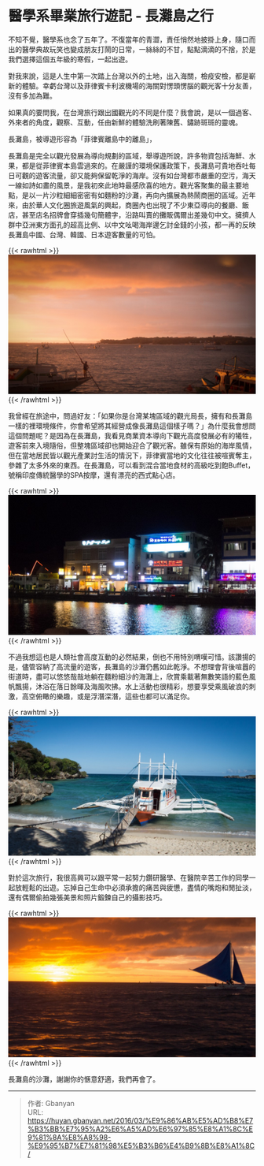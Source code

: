 # 醫學系畢業旅行遊記 - 長灘島之行


不知不覺，醫學系也念了五年了。不復當年的青澀，責任悄然地披掛上身，隨口而出的醫學典故玩笑也變成朋友打鬧的日常，一絲絲的不甘，點點滴滴的不捨，於是我們選擇這個五年級的寒假，一起出遊。

對我來說，這是人生中第一次踏上台灣以外的土地，出入海關，檢疫安檢，都是嶄新的體驗。幸虧台灣以及菲律賓卡利波機場的海關對愣頭愣腦的觀光客十分友善，沒有多加為難。

如果真的要問我，在台灣旅行跟出國觀光的不同是什麼？我會說，是以一個過客、外來者的角度，觀察、互動，任由新鮮的體驗洗刷著陳舊、鏽跡斑斑的靈魂。

長灘島，被導遊形容為「菲律賓離島中的離島」，

長灘島是完全以觀光發展為導向規劃的區域，舉導遊所說，許多物資包括海鮮、水果，都是從菲律賓本島雲過來的。在嚴謹的環境保護政策下，長灘島可貴地吞吐每日可觀的遊客流量，卻又能夠保留乾淨的海岸。沒有如台灣都市嚴重的空污，海天一線如詩如畫的風景，是我初來此地時最感欣喜的地方。觀光客聚集的最主要地點，是以一片沙粒細細密密有如麵粉的沙灘，再向內擴展為熱鬧商圈的區域。近年來，由於華人文化圈旅遊風氣的興起，商圈內也出現了不少東亞導向的餐廳、飯店，甚至店名招牌會穿插幾句簡體字，沿路叫賣的攤販偶爾出差幾句中文。擁擠人群中亞洲東方面孔的超高比例、以中文吆喝海岸邊乞討金錢的小孩，都一再的反映長灘島中國、台灣、韓國、日本遊客數量的可怕。

{{< rawhtml >}}
<img src="/images/IMG_20160129_174709-1024x576.jpg" alt=""  />
{{< /rawhtml >}}

我曾經在旅途中，問過好友：「如果你是台灣某塊區域的觀光局長，擁有和長灘島一樣的裡環境條件，你會希望將其經營成像長灘島這個樣子嗎？」為什麼我會想問這個問題呢？是因為在長灘島，我看見商業資本導向下觀光高度發展必有的犧牲，遊客前來入境隨俗，但整塊區域卻也開始迎合了觀光客。雖保有原始的海岸風情，但在當地居民皆以觀光產業討生活的情況下，菲律賓當地的文化往往被喧賓奪主，參雜了太多外來的東西。在長灘島，可以看到混合當地食材的高級吃到飽Buffet，號稱印度傳統醫學的SPA按摩，還有漂亮的西式點心店。

{{< rawhtml >}}
<img src="/images/IMG_20160129_205452-1024x576.jpg" alt="OLYMPUS DIGITAL CAMERA"  />
{{< /rawhtml >}}

不過我想這也是人類社會高度互動的必然結果，倒也不用特別喟嘆可惜。該讚揚的是，儘管容納了高流量的遊客，長灘島的沙灘仍舊如此乾淨。不想理會背後喧囂的街道時，盡可以悠悠哉哉地躺在麵粉細沙的海灘上，欣賞乘載著無數笑語的藍色風帆飄揚，沐浴在落日餘暉及海風吹拂。水上活動也很精彩，想要享受乘風破浪的刺激，高空俯瞰的樂趣，或是浮潛深潛，這些也都可以滿足你。

{{< rawhtml >}}
<img src="/images/IMG_20160130_152529-1024x576.jpg" alt=""  />
{{< /rawhtml >}}

對於這次旅行，我很高興可以跟平常一起努力鑽研醫學、在醫院辛苦工作的同學一起放輕鬆的出遊。忘掉自己生命中必須承擔的痛苦與疲憊，盡情的嘴炮和閒扯淡，還有偶爾偷拍幾張美景和照片鍛鍊自己的攝影技巧。

{{< rawhtml >}}
<img src="/images/IMG_20160131_175111-1024x576.jpg" alt=""  />
{{< /rawhtml >}}

長灘島的沙灘，謝謝你的愜意舒適，我們再會了。


---

> 作者: Gbanyan  
> URL: https://huyan.gbanyan.net/2016/03/%E9%86%AB%E5%AD%B8%E7%B3%BB%E7%95%A2%E6%A5%AD%E6%97%85%E8%A1%8C%E9%81%8A%E8%A8%98-%E9%95%B7%E7%81%98%E5%B3%B6%E4%B9%8B%E8%A1%8C/  

